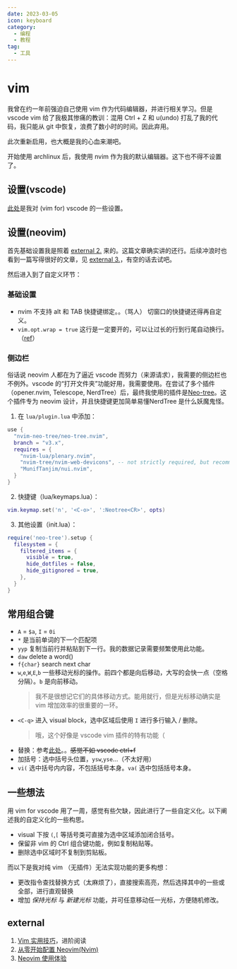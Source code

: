 ```yaml
---
date: 2023-03-05
icon: keyboard
category:
  - 编程
  - 教程
tag:
  - 工具
---
```


# vim

我曾在约一年前强迫自己使用 vim 作为代码编辑器，并进行相关学习。但是 vscode vim 给了我极其惨痛的教训：混用 Ctrl + Z 和 u(undo) 打乱了我的代码，我只能从 git 中恢复，浪费了数小时的时间。因此弃用。

此次重新启用，也大概是我的心血来潮吧。

开始使用 archlinux 后，我使用 nvim 作为我的默认编辑器。这下也不得不设置了。

## 设置(vscode)

[此处](https://github.com/lxl66566/my-key-data/blob/main/config/vscode/settings.json)是我对 (vim for) vscode 的一些设置。

## 设置(neovim)

首先基础设置我是照着 [external 2.](#external) 来的。这篇文章确实讲的还行。后续冲浪时也看到一篇写得很好的文章，见 [external 3.](#external)，有空的话去试吧。

然后进入到了自定义环节：

### 基础设置

- nvim 不支持 alt 和 TAB 快捷键绑定。。（骂人） 切窗口的快捷键还得再自定义。
- `vim.opt.wrap = true` 这行是一定要开的，可以让过长的行到行尾自动换行。（[ref](https://neovim.io/doc/user/options.html#'wrap')）

### 侧边栏

俗话说 neovim 人都在为了逼近 vscode 而努力（来源请求），我需要的侧边栏也不例外。vscode 的“打开文件夹”功能好用，我需要使用。在尝试了多个插件（opener.nvim, Telescope, NerdTree）后，最终我使用的插件是[Neo-tree](https://github.com/nvim-neo-tree/neo-tree.nvim)。这个插件专为 neovim 设计，并且快捷键更加简单易懂<span class="heimu" title="你知道的太多了">NerdTree 是什么妖魔鬼怪</span>。

1. 在 `lua/plugin.lua` 中添加：

```lua
use {
  "nvim-neo-tree/neo-tree.nvim",
  branch = "v3.x",
  requires = {
    "nvim-lua/plenary.nvim",
    "nvim-tree/nvim-web-devicons", -- not strictly required, but recommended
    "MunifTanjim/nui.nvim",
  }
}

```

2. 快捷键（lua/keymaps.lua）：

```lua
vim.keymap.set('n', '<C-o>', ':Neotree<CR>', opts)
```

3. 其他设置（init.lua）：

```lua
require('neo-tree').setup {
  filesystem = {
    filtered_items = {
      visible = true,
      hide_dotfiles = false,
      hide_gitignored = true,
    },
  }
}
```

## 常用组合键

- `A` = `$a`, `I` = `0i`
- `*` 是当前单词的下一个匹配项
- `yyp` 复制当前行并粘贴到下一行。我的数据记录需要频繁使用此功能。
- `daw` delete a word()
- `f{char}` search next char
- `w`,`e`,`W`,`E`,`b` 一些移动光标的操作。前四个都是向后移动，大写的会快一点（空格分隔）。`b` 是向前移动。
  > 我不是很想记它们的具体移动方式。能用就行，但是光标移动确实是 vim 增加效率的很重要的一环。
- `<C-q>` 进入 visual block，选中区域后使用 `I` 进行多行输入 / 删除。
  > 哦，这个好像是 vscode vim 插件的特有功能（
- 替换：参考[此处](http://yyq123.blogspot.com/2011/10/vim-substitute.html)。。~~感觉不如 vscode ctrl+f~~
- 加括号：选中括号头位置，`ysw`,`yse`...（不太好用）
- `vi(` 选中括号内内容，不包括括号本身。`va(` 选中包括括号本身。

## 一些想法

用 vim for vscode 用了一周，感觉有些欠缺，因此进行了一些自定义化。以下阐述我的自定义化的一些构思。

- visual 下按 `(`,`[` 等括号类可直接为选中区域添加闭合括号。
- 保留非 vim 的 Ctrl 组合键功能，例如复制粘贴等。
- 删除选中区域时不复制到剪贴板。

而以下是我对纯 vim （无插件）无法实现功能的更多构想：

- 更改指令查找替换方式（太麻烦了），直接搜索高亮，然后选择其中的一些或全部，进行直观替换
- 增加 _保持光标_ 与 _新建光标_ 功能，并可任意移动任一光标，方便随机修改。

## external

1. [Vim 实用技巧](https://awesome-programming-books.github.io/vim/Vim实用技巧.pdf)，进阶阅读
2. [从零开始配置 Neovim(Nvim)](https://martinlwx.github.io/zh-cn/config-neovim-from-scratch/)
3. [Neovim 使用体验](https://luyuhuang.tech/2023/03/21/nvim.html)
